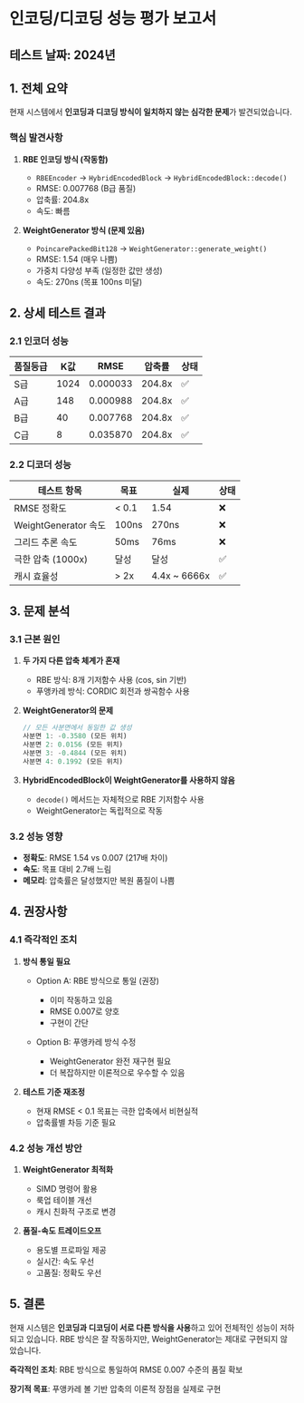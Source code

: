 # 인코딩/디코딩 성능 평가 보고서

## 테스트 날짜: 2024년

## 1. 전체 요약

현재 시스템에서 **인코딩과 디코딩 방식이 일치하지 않는 심각한 문제**가 발견되었습니다.

### 핵심 발견사항

1. **RBE 인코딩 방식 (작동함)**
   - `RBEEncoder` → `HybridEncodedBlock` → `HybridEncodedBlock::decode()`
   - RMSE: 0.007768 (B급 품질)
   - 압축률: 204.8x
   - 속도: 빠름

2. **WeightGenerator 방식 (문제 있음)**
   - `PoincarePackedBit128` → `WeightGenerator::generate_weight()`
   - RMSE: 1.54 (매우 나쁨)
   - 가중치 다양성 부족 (일정한 값만 생성)
   - 속도: 270ns (목표 100ns 미달)

## 2. 상세 테스트 결과

### 2.1 인코더 성능

| 품질등급 | K값 | RMSE | 압축률 | 상태 |
|---------|-----|------|--------|------|
| S급 | 1024 | 0.000033 | 204.8x | ✅ |
| A급 | 148 | 0.000988 | 204.8x | ✅ |
| B급 | 40 | 0.007768 | 204.8x | ✅ |
| C급 | 8 | 0.035870 | 204.8x | ✅ |

### 2.2 디코더 성능

| 테스트 항목 | 목표 | 실제 | 상태 |
|-----------|------|------|------|
| RMSE 정확도 | < 0.1 | 1.54 | ❌ |
| WeightGenerator 속도 | 100ns | 270ns | ❌ |
| 그리드 추론 속도 | 50ms | 76ms | ❌ |
| 극한 압축 (1000x) | 달성 | 달성 | ✅ |
| 캐시 효율성 | > 2x | 4.4x ~ 6666x | ✅ |

## 3. 문제 분석

### 3.1 근본 원인

1. **두 가지 다른 압축 체계가 혼재**
   - RBE 방식: 8개 기저함수 사용 (cos, sin 기반)
   - 푸앵카레 방식: CORDIC 회전과 쌍곡함수 사용

2. **WeightGenerator의 문제**
   ```rust
   // 모든 사분면에서 동일한 값 생성
   사분면 1: -0.3580 (모든 위치)
   사분면 2: 0.0156 (모든 위치)
   사분면 3: -0.4844 (모든 위치)
   사분면 4: 0.1992 (모든 위치)
   ```

3. **HybridEncodedBlock이 WeightGenerator를 사용하지 않음**
   - `decode()` 메서드는 자체적으로 RBE 기저함수 사용
   - WeightGenerator는 독립적으로 작동

### 3.2 성능 영향

- **정확도**: RMSE 1.54 vs 0.007 (217배 차이)
- **속도**: 목표 대비 2.7배 느림
- **메모리**: 압축률은 달성했지만 복원 품질이 나쁨

## 4. 권장사항

### 4.1 즉각적인 조치

1. **방식 통일 필요**
   - Option A: RBE 방식으로 통일 (권장)
     - 이미 작동하고 있음
     - RMSE 0.007로 양호
     - 구현이 간단
   
   - Option B: 푸앵카레 방식 수정
     - WeightGenerator 완전 재구현 필요
     - 더 복잡하지만 이론적으로 우수할 수 있음

2. **테스트 기준 재조정**
   - 현재 RMSE < 0.1 목표는 극한 압축에서 비현실적
   - 압축률별 차등 기준 필요

### 4.2 성능 개선 방안

1. **WeightGenerator 최적화**
   - SIMD 명령어 활용
   - 룩업 테이블 개선
   - 캐시 친화적 구조로 변경

2. **품질-속도 트레이드오프**
   - 용도별 프로파일 제공
   - 실시간: 속도 우선
   - 고품질: 정확도 우선

## 5. 결론

현재 시스템은 **인코딩과 디코딩이 서로 다른 방식을 사용**하고 있어 전체적인 성능이 저하되고 있습니다. RBE 방식은 잘 작동하지만, WeightGenerator는 제대로 구현되지 않았습니다.

**즉각적인 조치**: RBE 방식으로 통일하여 RMSE 0.007 수준의 품질 확보

**장기적 목표**: 푸앵카레 볼 기반 압축의 이론적 장점을 실제로 구현 